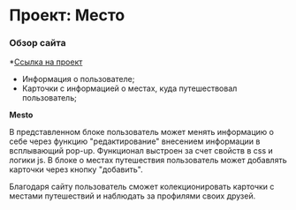 # Проект: Место

### Обзор сайта

*[Ссылка на проект](https://pearnatali.github.io/mesto/)

* Информация о пользователе;
* Карточки с информацией о местах, куда путешествовал пользователь; 

**Mesto**

В представленном блоке пользователь может менять информацию о себе через функцию "редактирование" внесением информации в всплывающий pop-up. Функционал выстроен за счет свойств в css и логики js. 
В блоке о местах путешествия пользователь может добавлять карточки через кнопку "добавить". 

Благодаря сайту пользователь сможет колекционировать карточки с местами путешествий и наблюдать за профилями своих друзей. 
